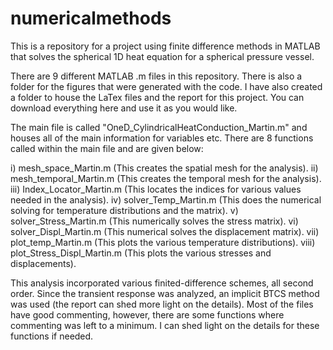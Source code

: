 # numericalmethods
This is a repository for a project using finite difference methods in MATLAB that solves the spherical 1D heat equation for a spherical pressure vessel. 

There are 9 different MATLAB .m files in this repository. There is also a folder for the figures that were generated with the code. I have also created
a folder to house the LaTex files and the report for this project. You can download everything here and use it as you would like. 

The main file is called "OneD_CylindricalHeatConduction_Martin.m" and houses all of the main information for variables etc. There are 8 functions called within the 
main file and are given below:

i)		mesh_space_Martin.m				(This creates the spatial mesh for the analysis). 
ii)		mesh_temporal_Martin.m 			(This creates the temporal mesh for the analysis). 
iii)	Index_Locator_Martin.m			(This locates the indices for various values needed in the analysis). 
iv)		solver_Temp_Martin.m			(This does the numerical solving for temperature distributions and the matrix). 
v) 		solver_Stress_Martin.m 			(This numerically solves the stress matrix). 
vi)		solver_Displ_Martin.m 			(This numerical solves the displacement matrix). 
vii)	plot_temp_Martin.m 				(This plots the various temperature distributions). 
viii)	plot_Stress_Displ_Martin.m 		(This plots the various stresses and displacements). 

This analysis incorporated various finited-difference schemes, all second order. Since the transient response was analyzed, an implicit BTCS method was used (the report can shed more light on the details). 
Most of the files have good commenting, however, there are some functions where commenting was left to a minimum. I can shed light on the details for these functions if needed. 